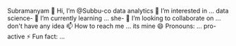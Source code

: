 Subramanyam 👋 Hi, I’m @Subbu-co
data analytics 👀 I’m interested in ...
data science- 🌱 I’m currently learning ...
she- 💞️ I’m looking to collaborate on ...
don't have any idea 📫 How to reach me ...
its mine 😄 Pronouns: ...
pro-active ⚡ Fun fact: ...

<!---
Subbu-co/Subbu-co is a ✨ special ✨ repository because its `README.md` (this file) appears on your GitHub profile.
You can click the Preview link to take a look at your changes.
--->
